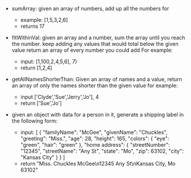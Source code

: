 - sumArray: given an array of numbers, add up all the numbers for
	- example: [1,5,3,2,6]
	- returns 17

- fitWithinVal: given an array and a number, sum the array until you reach the number. keep adding any values that would total below the given value return an array of every number you could add For example:
	- input: [1,100,2,4,5,6], 7)
	- return [1,2,4]

- getAllNamesShorterThan: Given an array of names and a value, return an array of only the names shorter than the given value for example:
	- input ['Clyde','Sue','Jerry','Jo'], 4
	- return ['Sue','Jo']

- given an object with data for a person in it, generate a shipping label in the following form:
	- input:
		[
  {
    "familyName": "McGee",
    "givenName": "Chuckles",
    "greeting": "Miss.",
    "age": 28,
    "height": 165,
    "colors": {
      "eye": "green",
      "hair": "green"
    },
    "home address": {
      "streetNumber": "12345",
      "streetName": "Any St",
      "state": "Mo",
      "zip": 63102,
      "city": "Kansas City"
    }
  }
]
	- return "Miss. Chuckles McGee\n12345 Any St\nKansas City, Mo 63102"